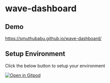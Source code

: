 # wave-dashboard

## Demo 

https://smuthubabu.github.io/wave-dashboard/


## Setup Environment

Click the below button to setup your environment

[![Open in Gitpod](https://gitpod.io/button/open-in-gitpod.svg)](https://gitpod.io/#https://github.com/smuthubabu/wave-dashboard)
